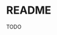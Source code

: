 <!--
 ~ (c) 2018-2019 Cloudera, Inc. All rights reserved.
 ~
 ~  This code is provided to you pursuant to your written agreement with Cloudera, which may be the terms of the
 ~  Affero General Public License version 3 (AGPLv3), or pursuant to a written agreement with a third party authorized
 ~  to distribute this code.  If you do not have a written agreement with Cloudera or with an authorized and
 ~  properly licensed third party, you do not have any rights to this code.
 ~
 ~  If this code is provided to you under the terms of the AGPLv3:
 ~   (A) CLOUDERA PROVIDES THIS CODE TO YOU WITHOUT WARRANTIES OF ANY KIND;
 ~   (B) CLOUDERA DISCLAIMS ANY AND ALL EXPRESS AND IMPLIED WARRANTIES WITH RESPECT TO THIS CODE, INCLUDING BUT NOT
 ~       LIMITED TO IMPLIED WARRANTIES OF TITLE, NON-INFRINGEMENT, MERCHANTABILITY AND FITNESS FOR A PARTICULAR PURPOSE;
 ~   (C) CLOUDERA IS NOT LIABLE TO YOU, AND WILL NOT DEFEND, INDEMNIFY, OR HOLD YOU HARMLESS FOR ANY CLAIMS ARISING
 ~       FROM OR RELATED TO THE CODE; AND
 ~   (D) WITH RESPECT TO YOUR EXERCISE OF ANY RIGHTS GRANTED TO YOU FOR THE CODE, CLOUDERA IS NOT LIABLE FOR ANY
 ~       DIRECT, INDIRECT, INCIDENTAL, SPECIAL, EXEMPLARY, PUNITIVE OR CONSEQUENTIAL DAMAGES INCLUDING, BUT NOT LIMITED
 ~       TO, DAMAGES RELATED TO LOST REVENUE, LOST PROFITS, LOSS OF INCOME, LOSS OF BUSINESS ADVANTAGE OR
 ~       UNAVAILABILITY, OR LOSS OR CORRUPTION OF DATA.
-->
# README

TODO